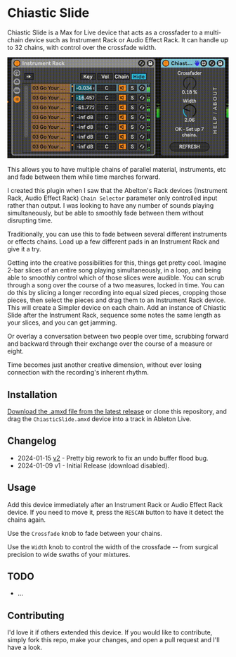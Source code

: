 # Chiastic Slide

Chiastic Slide is a Max for Live device that acts as a crossfader to a multi-chain device such as Instrument Rack or Audio Effect Rack. It can handle up to 32 chains, with control over the crossfade width.

![How it Looks](images/device.gif)

This allows you to have multiple chains of parallel material, instruments, etc and fade between them while time marches forward.

I created this plugin when I saw that the Abelton's Rack devices (Instrument Rack, Audio Effect Rack) `Chain Selector` parameter only controlled input rather than output. I was looking to have any number of sounds playing simultaneously, but be able to smoothly fade between them without disrupting time.

Traditionally, you can use this to fade between several different instruments or effects chains. Load up a few different pads in an Instrument Rack and give it a try.

Getting into the creative possibilities for this, things get pretty cool. Imagine 2-bar slices of an entire song playing simultaneously, in a loop, and being able to smoothly control which of those slices were audible. You can scrub through a song over the course of a two measures, locked in time. You can do this by slicing a longer recording into equal sized pieces, cropping those pieces, then select the pieces and drag them to an Instrument Rack device. This will create a Simpler device on each chain. Add an instance of Chiastic Slide after the Instrument Rack, sequence some notes the same length as your slices, and you can get jamming.

Or overlay a conversation between two people over time, scrubbing forward and backward through their exchange over the course of a measure or eight.

Time becomes just another creative dimension, without ever losing connection with the recording's inherent rhythm.

## Installation

[Download the .amxd file from the latest release](https://github.com/zsteinkamp/m4l-ChiasticSlide/releases) or clone this repository, and drag the `ChiasticSlide.amxd` device into a track in Ableton Live.

## Changelog

- 2024-01-15 [v2](https://github.com/zsteinkamp/m4l-ChiasticSlide/releases/download/v2/ChiasticSlide.v2.amxd) - Pretty big rework to fix an undo buffer flood bug.
- 2024-01-09 v1 - Initial Release (download disabled).

## Usage

Add this device immediately after an Instrument Rack or Audio Effect Rack device. If you need to move it, press the `RESCAN` button to have it detect the chains again.

Use the `Crossfade` knob to fade between your chains.

Use the `Width` knob to control the width of the crossfade -- from surgical precision to wide swaths of your mixtures.

## TODO

- ...

## Contributing

I'd love it if others extended this device. If you would like to contribute, simply fork this repo, make your changes, and open a pull request and I'll have a look.
